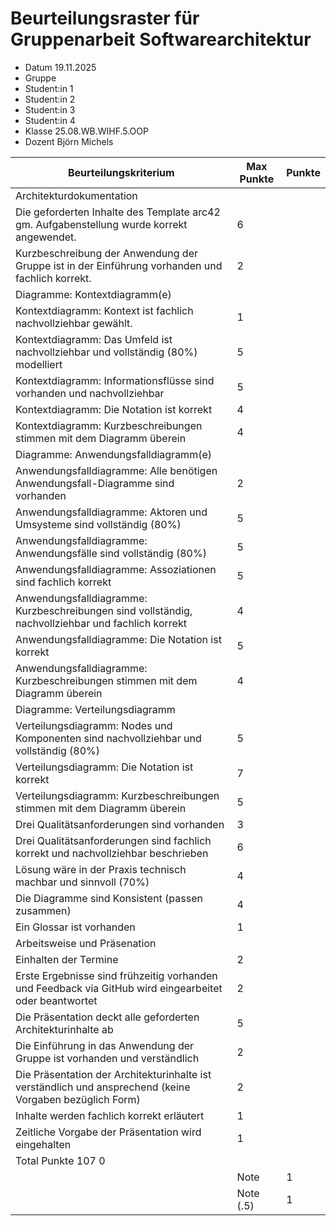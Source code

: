 # Beurteilungsraster für Gruppenarbeit Softwarearchitektur		
		
* Datum	19.11.2025
* Gruppe
* Student:in 1
* Student:in 2
* Student:in 3
* Student:in 4
* Klasse	25.08.WB.WIHF.5.OOP
* Dozent	Björn Michels	
		
| Beurteilungskriterium | Max Punkte | Punkte |
| --- | --- |--- |
| Architekturdokumentation| | | 	
| Die geforderten Inhalte des Template arc42 gm. Aufgabenstellung wurde korrekt angewendet.|	6	| |
| Kurzbeschreibung der Anwendung der Gruppe ist in der Einführung vorhanden und fachlich korrekt.|	2	| |
| Diagramme: Kontextdiagramm(e)		|| |
| Kontextdiagramm: Kontext ist fachlich nachvollziehbar gewählt.|	1	| |
| Kontextdiagramm: Das Umfeld ist nachvollziehbar und vollständig (80%) modelliert	|5	| |
| Kontextdiagramm: Informationsflüsse sind vorhanden und nachvollziehbar	|5	| |
| Kontextdiagramm: Die Notation ist korrekt	|4	| |
| Kontextdiagramm: Kurzbeschreibungen stimmen mit dem Diagramm überein	|4	| |
| Diagramme: Anwendungsfalldiagramm(e)		|| |
| Anwendungsfalldiagramme: Alle benötigen Anwendungsfall-Diagramme sind vorhanden	|2	| |
| Anwendungsfalldiagramme: Aktoren und Umsysteme sind vollständig (80%)|5	| |
| Anwendungsfalldiagramme: Anwendungsfälle sind vollständig (80%)	|5	| |
| Anwendungsfalldiagramme: Assoziationen sind fachlich korrekt	|5	| |
| Anwendungsfalldiagramme: Kurzbeschreibungen sind vollständig, nachvollziehbar und fachlich korrekt	|4	| |
| Anwendungsfalldiagramme: Die Notation ist korrekt	|5	| |
| Anwendungsfalldiagramme: Kurzbeschreibungen stimmen mit dem Diagramm überein	|4	| |
| Diagramme: Verteilungsdiagramm	|	| |
| Verteilungsdiagramm: Nodes und Komponenten sind nachvollziehbar und vollständig (80%)	|5	| |
| Verteilungsdiagramm: Die Notation ist korrekt	|7	| |
| Verteilungsdiagramm: Kurzbeschreibungen stimmen mit dem Diagramm überein	|5	| |
| Drei Qualitätsanforderungen sind vorhanden	|3	| |
| Drei Qualitätsanforderungen sind fachlich korrekt und nachvollziehbar beschrieben	|6	| |
| Lösung wäre in der Praxis technisch machbar und sinnvoll (70%)	|4	| |
| Die Diagramme sind Konsistent (passen zusammen)	|4	| |
| Ein Glossar ist vorhanden	|1	| |
| Arbeitsweise und Präsenation	|	| |
| Einhalten der Termine 	|2	| |
| Erste Ergebnisse sind frühzeitig vorhanden und Feedback via GitHub wird eingearbeitet oder beantwortet	|2	| |
| Die Präsentation deckt alle geforderten Architekturinhalte ab	|5	| |
| Die Einführung in das Anwendung der Gruppe ist vorhanden und verständlich	|2	| |
| Die Präsentation der Architekturinhalte ist verständlich und ansprechend (keine Vorgaben bezüglich Form)	|2	| |
| Inhalte werden fachlich korrekt erläutert	|1	| |
| Zeitliche Vorgabe der Präsentation wird eingehalten	|1	| |
| Total Punkte	107	0
| 	|Note	|1|
| 	|Note (.5)	|1|
